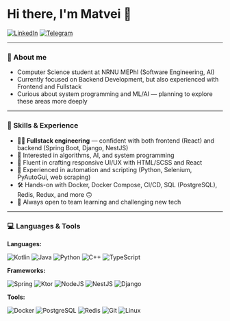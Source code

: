 # Hi there, I'm Matvei 👋

[![LinkedIn](https://img.shields.io/badge/LinkedIn-blue?style=flat&logo=linkedin)](https://linkedin.com/in/matduduk)
[![Telegram](https://img.shields.io/badge/Telegram-blue?style=flat&logo=telegram)](https://t.me/leandisel)

---

### 📖 About me

- Computer Science student at NRNU MEPhI (Software Engineering, AI)  
- Currently focused on Backend Development, but also experienced with Frontend and Fullstack  
- Curious about system programming and ML/AI — planning to explore these areas more deeply

---

### 🚀 Skills & Experience

- 🧑‍💻 **Fullstack engineering** — confident with both frontend (React) and backend (Spring Boot, Django, NestJS)  
- 🤖 Interested in algorithms, AI, and system programming  
- 💅 Fluent in crafting responsive UI/UX with HTML/SCSS and React  
- 🔎 Experienced in automation and scripting (Python, Selenium, PyAutoGui, web scraping)  
- 🛠️ Hands-on with Docker, Docker Compose, CI/CD, SQL (PostgreSQL), Redis, Redux, and more 🙃  
- 🚀 Always open to team learning and challenging new tech

---

### 💻 Languages & Tools

**Languages:**

![Kotlin](https://img.shields.io/badge/-Kotlin-7F52FF?style=for-the-badge&logo=kotlin&logoColor=white)
![Java](https://img.shields.io/badge/-Java-007396?style=for-the-badge&logo=java&logoColor=white)
![Python](https://img.shields.io/badge/-Python-3776AB?style=for-the-badge&logo=python&logoColor=white)
![C++](https://img.shields.io/badge/-C++-00599C?style=for-the-badge&logo=cplusplus&logoColor=white)
![TypeScript](https://img.shields.io/badge/-TypeScript-3178C6?style=for-the-badge&logo=typescript&logoColor=white)

**Frameworks:**

![Spring](https://img.shields.io/badge/spring-%236DB33F.svg?style=for-the-badge&logo=spring&logoColor=white)
![Ktor](https://img.shields.io/badge/Ktor-0095D5?style=for-the-badge&logo=ktor&logoColor=white)
![NodeJS](https://img.shields.io/badge/node.js-6DA55F?style=for-the-badge&logo=node.js&logoColor=white)
![NestJS](https://img.shields.io/badge/nestjs-%23E0234E.svg?style=for-the-badge&logo=nestjs&logoColor=white)
![Django](https://img.shields.io/badge/Django-092E20?style=for-the-badge&logo=django&logoColor=green)

**Tools:**

![Docker](https://img.shields.io/badge/-Docker-2496ED?style=for-the-badge&logo=docker&logoColor=white)
![PostgreSQL](https://img.shields.io/badge/-PostgreSQL-4169E1?style=for-the-badge&logo=postgresql&logoColor=white)
![Redis](https://img.shields.io/badge/-Redis-DC382D?style=for-the-badge&logo=redis&logoColor=white)
![Git](https://img.shields.io/badge/-Git-F05032?style=for-the-badge&logo=git&logoColor=white)
![Linux](https://img.shields.io/badge/-Linux-FCC624?style=for-the-badge&logo=linux&logoColor=black)
